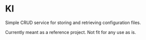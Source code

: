# KI
Simple CRUD service for storing and retrieving configuration files.

Currently meant as a reference project. Not fit for any use as is.